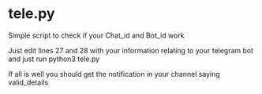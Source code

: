 # tele.py
Simple script to check if your Chat_id and Bot_id work

Just edit lines 27 and 28 with your information relating to your telegram bot
and just run python3 tele.py

If all is well you should get the notification in your channel saying valid_details
